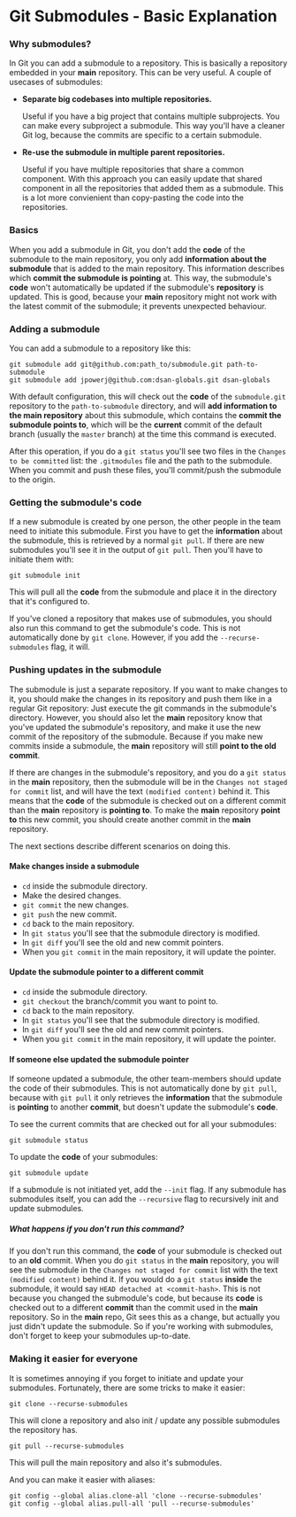 # Git Submodules - Basic Explanation


### Why submodules?

In Git you can add a submodule to a repository. This is basically a
repository embedded in your **main** repository. This can be very
useful. A couple of usecases of submodules:

- **Separate big codebases into multiple repositories.**

    Useful if you have a big project that contains multiple subprojects.
    You can make every subproject a submodule. This way you'll have a
    cleaner Git log, because the commits are specific to a certain
    submodule.

- **Re-use the submodule in multiple parent repositories.**

    Useful if you have multiple repositories that share a common 
    component. With this approach you can easily update that shared
    component in all the repositories that added them as a submodule.
    This is a lot more convienient than copy-pasting the code into the
    repositories.


### Basics

When you add a submodule in Git, you don't add the **code** of the
submodule to the main repository, you only add **information about the
submodule** that is added to the main repository. This information
describes which **commit the submodule is pointing** at. This way, the
submodule's **code** won't automatically be updated if the submodule's
**repository** is updated. This is good, because your **main**
repository might not work with the latest commit of the submodule; it
prevents unexpected behaviour.


### Adding a submodule

You can add a submodule to a repository like this:

    git submodule add git@github.com:path_to/submodule.git path-to-submodule
    git submodule add jpowerj@github.com:dsan-globals.git dsan-globals

With default configuration, this will check out the **code** of the
`submodule.git` repository to the `path-to-submodule` directory, and
will **add information to the main repository** about this submodule,
which contains the **commit the submodule points to**, which will be
the **current** commit of the default branch (usually the `master`
branch) at the time this command is executed.

After this operation, if you do a `git status` you'll see two files in
the `Changes to be committed` list: the `.gitmodules` file and the path
to the submodule. When you commit and push these files, you'll
commit/push the submodule to the origin.


### Getting the submodule's code

If a new submodule is created by one person, the other people in the
team need to initiate this submodule. First you have to get the
**information** about the submodule, this is retrieved by a normal
`git pull`. If there are new submodules you'll see it in the output of
`git pull`. Then you'll have to initiate them with:

    git submodule init

This will pull all the **code** from the submodule and place it in the
directory that it's configured to.

If you've cloned a repository that makes use of submodules, you should
also run this command to get the submodule's code. This is not
automatically done by `git clone`. However, if you add the
`--recurse-submodules` flag, it will.


### Pushing updates in the submodule

The submodule is just a separate repository. If you want to make changes
to it, you should make the changes in its repository and push them like
in a regular Git repository: Just execute the git commands in the
submodule's directory. However, you should also let the **main**
repository know that you've updated the submodule's repository, and make
it use the new commit of the repository of the submodule. Because if
you make new commits inside a submodule, the **main** repository will
still **point to the old commit**. 

If there are changes in the submodule's repository, and you do a `git
status` in the **main** repository, then the submodule will be in the
`Changes not staged for commit` list, and will have the text `(modified
content)` behind it. This means that the **code** of the submodule is
checked out on a different commit than the **main** repository is
**pointing to**. To make the **main** repository **point to** this new
commit, you should create another commit in the **main** repository.

The next sections describe different scenarios on doing this.


#### Make changes inside a submodule

- `cd` inside the submodule directory.
- Make the desired changes.
- `git commit` the new changes.
- `git push` the new commit.
- `cd` back to the main repository.
- In `git status` you'll see that the submodule directory is modified.
- In `git diff` you'll see the old and new commit pointers.
- When you `git commit` in the main repository, it will update the
  pointer.


#### Update the submodule pointer to a different commit

- `cd` inside the submodule directory.
- `git checkout` the branch/commit you want to point to.
- `cd` back to the main repository.
- In `git status` you'll see that the submodule directory is modified.
- In `git diff` you'll see the old and new commit pointers.
- When you `git commit` in the main repository, it will update the
  pointer.


#### If someone else updated the submodule pointer

If someone updated a submodule, the other team-members should update
the code of their submodules. This is not automatically done by
`git pull`, because with `git pull` it only retrieves the
**information** that the submodule is **pointing** to another
**commit**, but doesn't update the submodule's **code**.

To see the current commits that are checked out for all your submodules:

    git submodule status

To update the **code** of your submodules:

    git submodule update
    
If a submodule is not initiated yet, add the `--init` flag. If any
submodule has submodules itself, you can add the `--recursive` flag to
recursively init and update submodules.

##### What happens if you don't run this command?

If you don't run this command, the **code** of your submodule is checked
out to an **old** commit. When you do `git status` in the **main**
repository, you will see the submodule in the `Changes not staged for
commit` list with the text `(modified content)` behind it. If you would
do a `git status` **inside** the submodule, it would say `HEAD detached
at <commit-hash>`. This is not because you changed the submodule's code,
but because its **code** is checked out to a different **commit** than
the commit used in the **main** repository. So in the **main** repo, Git
sees this as a change, but actually you just didn't update the submodule.
So if you're working with submodules, don't forget to keep your
submodules up-to-date.


### Making it easier for everyone

It is sometimes annoying if you forget to initiate and update your
submodules. Fortunately, there are some tricks to make it easier:

    git clone --recurse-submodules
    
This will clone a repository and also init / update any possible
submodules the repository has.

    git pull --recurse-submodules
    
This will pull the main repository and also it's submodules.

And you can make it easier with aliases:

    git config --global alias.clone-all 'clone --recurse-submodules'
    git config --global alias.pull-all 'pull --recurse-submodules'